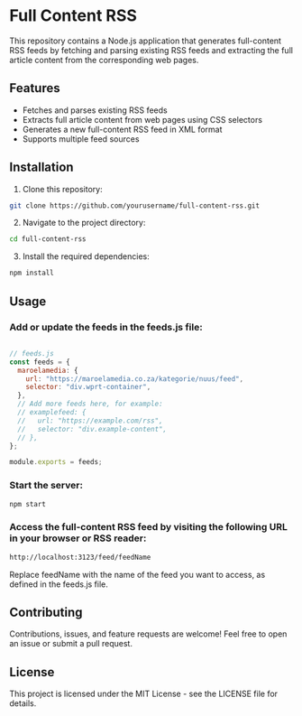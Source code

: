 # Full Content RSS

This repository contains a Node.js application that generates full-content RSS feeds by fetching and parsing existing RSS feeds and extracting the full article content from the corresponding web pages.

## Features

- Fetches and parses existing RSS feeds
- Extracts full article content from web pages using CSS selectors
- Generates a new full-content RSS feed in XML format
- Supports multiple feed sources

## Installation

1. Clone this repository:

```bash
git clone https://github.com/yourusername/full-content-rss.git
```


2.  Navigate to the project directory:

```bash
cd full-content-rss
```

3.  Install the required dependencies:

```bash
npm install
```

## Usage

### Add or update the feeds in the feeds.js file:

``` javascript

// feeds.js
const feeds = {
  maroelamedia: {
    url: "https://maroelamedia.co.za/kategorie/nuus/feed",
    selector: "div.wprt-container",
  },
  // Add more feeds here, for example:
  // examplefeed: {
  //   url: "https://example.com/rss",
  //   selector: "div.example-content",
  // },
};

module.exports = feeds;
```

### Start the server:

```bash
npm start
```

### Access the full-content RSS feed by visiting the following URL in your browser or RSS reader:

``` bash
http://localhost:3123/feed/feedName
```

Replace feedName with the name of the feed you want to access, as defined in the feeds.js file.

## Contributing

Contributions, issues, and feature requests are welcome! Feel free to open an issue or submit a pull request.


## License

This project is licensed under the MIT License - see the LICENSE file for details.